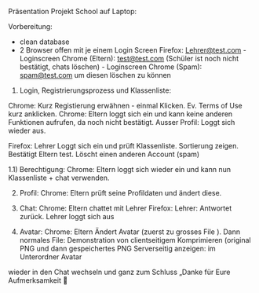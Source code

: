 


Präsentation Projekt School auf Laptop:

Vorbereitung:
- clean database
- 2 Browser offen mit je einem Login Screen
Firefox: Lehrer@test.com - Loginscreen
Chrome (Eltern): test@test.com (Schüler ist noch nicht bestätigt, chats löschen) - Loginscreen
Chrome (Spam): spam@test.com um diesen löschen zu können
1) Login, Registrierungsprozess und Klassenliste:

Chrome: Kurz Registierung erwähnen - einmal Klicken. Ev. Terms of Use kurz anklicken.
Chrome: Eltern loggt sich ein und kann keine anderen Funktionen aufrufen, da noch nicht bestätigt.  Ausser Profil: Loggt sich wieder aus.

Firefox: Lehrer Loggt sich ein und prüft Klassenliste. Sortierung zeigen. Bestätigt Eltern test. Löscht einen anderen Account (spam)

1.1) Berechtigung:
Chrome: Eltern loggt sich wieder ein und kann nun Klassenliste + chat verwenden.



2) Profil:
Chrome: Eltern prüft seine Profildaten und ändert diese. 


3) Chat:
Chrome: Eltern chattet mit Lehrer
Firefox: Lehrer: Antwortet zurück. Lehrer loggt sich aus

4) Avatar:
Chrome: Eltern Ändert Avatar (zuerst zu grosses File ). Dann normales File:
Demonstration von clientseitigem Komprimieren (original PNG und dann gespeichertes PNG Serverseitig anzeigen: im Unterordner Avatar

wieder in den Chat wechseln und ganz zum Schluss „Danke für Eure Aufmerksamkeit :beer:




